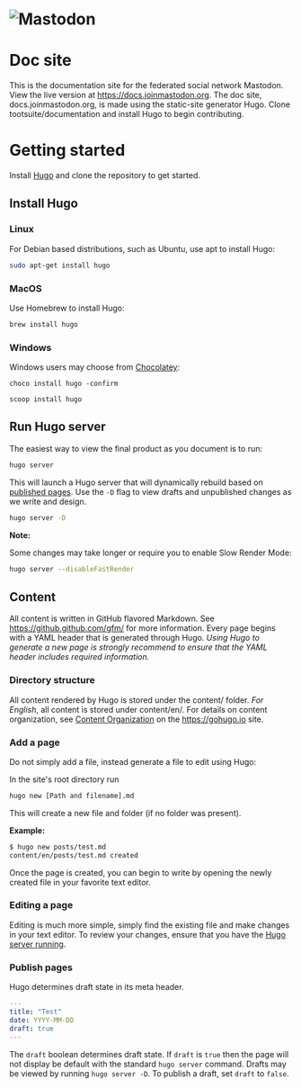 ![Mastodon](https://i.imgur.com/NhZc40l.png)
===

# Doc site

This is the documentation site for the federated social network Mastodon.
View the live version at <https://docs.joinmastodon.org>.
The doc site, docs.joinmastodon.org, is made using the static-site generator Hugo.
Clone tootsuite/documentation and install Hugo to begin contributing.

# Getting started

Install [Hugo](https://gohugo.io/) and clone the repository to get started.

## Install Hugo

### Linux

For Debian based distributions, such as Ubuntu, use apt to install Hugo:

```bash
sudo apt-get install hugo
```

### MacOS

Use Homebrew to install Hugo:

```bash
brew install hugo
```
### Windows

Windows users may choose from [Chocolatey](https://chocolatey.org/):

```
choco install hugo -confirm
```

``` 
scoop install hugo
```

## Run Hugo server 

The easiest way to view the final product as you document is to run:

```bash
hugo server
```

This will launch a Hugo server that will dynamically rebuild based on [published pages](#publish-pages).
Use the ``-D`` flag to view drafts and unpublished changes as we write and design. 

```bash
hugo server -D
```

**Note:**

Some changes may take longer or require you to enable Slow Render Mode:

```bash
hugo server --disableFastRender
```

## Content

All content is written in GitHub flavored Markdown. 
See https://github.github.com/gfm/ for more information.
Every page begins with a YAML header that is generated through Hugo.
*Using Hugo to generate a new page is strongly recommend to ensure that the YAML header includes required information.*

### Directory structure

All content rendered by Hugo is stored under the content/ folder.
*For English*, all content is stored under content/en/.
For details on content organization, see [Content Organization](https://gohugo.io/content-management/organization/) on the https://gohugo.io  site.

### Add a page

Do not simply add a file, instead generate a file to edit using Hugo:

In the site's root directory run 

```bash
hugo new [Path and filename].md
```

This will create a new file and folder (if no folder was present).

**Example:**

```bash
$ hugo new posts/test.md
content/en/posts/test.md created
```

Once the page is created, you can begin to write by opening the newly created file in your favorite text editor.

### Editing a page

Editing is much more simple, simply find the existing file and make changes in your text editor.
To review your changes, ensure that you have the [Hugo server running](#run-hugo-server).

### Publish pages

Hugo determines draft state in its meta header.

```yaml
---
title: "Test"
date: YYYY-MM-DD 
draft: true
---

```
The ``draft`` boolean determines  draft state.
If ``draft`` is ``true`` then the page will not display be default with the standard ``hugo server`` command.
Drafts may be viewed by running ``hugo server -D``.
To publish a draft, set ``draft`` to ``false``.


